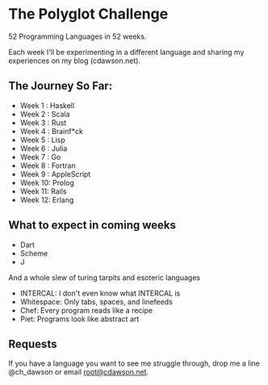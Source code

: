 The Polyglot Challenge
======================

52 Programming Languages in 52 weeks.

Each week I'll be experimenting in a different language and sharing my experiences on my blog (cdawson.net).

The Journey So Far:
-------------------

+ Week 1 : Haskell
+ Week 2 : Scala
+ Week 3 : Rust
+ Week 4 : Brainf*ck
+ Week 5 : Lisp
+ Week 6 : Julia
+ Week 7 : Go
+ Week 8 : Fortran
+ Week 9 : AppleScript
+ Week 10: Prolog
+ Week 11: Rails
+ Week 12: Erlang

What to expect in coming weeks
------------------------------

+ Dart
+ Scheme
+ J

And a whole slew of turing tarpits and esoteric languages
+ INTERCAL: I don't even know what INTERCAL is
+ Whitespace: Only tabs, spaces, and linefeeds
+ Chef: Every program reads like a recipe
+ Piet: Programs look like abstract art

Requests
--------

If you have a language you want to see me struggle through, drop me a line @ch_dawson or email root@cdawson.net.

